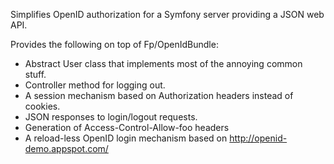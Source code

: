 Simplifies OpenID authorization for a Symfony server providing a JSON web API.

Provides the following on top of Fp/OpenIdBundle:

* Abstract User class that implements most of the annoying common stuff.
* Controller method for logging out.
* A session mechanism based on Authorization headers instead of cookies.
* JSON responses to login/logout requests.
* Generation of Access-Control-Allow-foo headers
* A reload-less OpenID login mechanism based on http://openid-demo.appspot.com/

